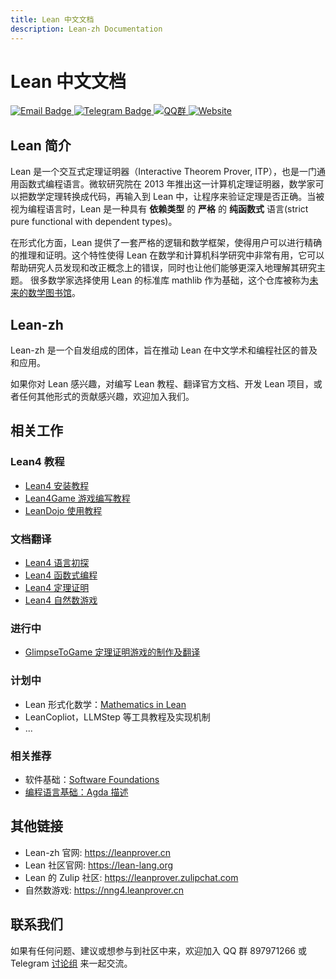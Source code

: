 ```yaml
---
title: Lean 中文文档
description: Lean-zh Documentation
---
```


# Lean 中文文档

<div class="badge-container">
  <a href="mailto:leanprover@outllook.com">
    <img src="https://img.shields.io/badge/Email-联系我们-informational?style=flat&logo=microsoft-outlook&logoColor=white" alt="Email Badge">
  </a>
  <a href="https://t.me/Lean_zh_CN">
    <img src="https://img.shields.io/badge/Telegram-加入讨论-blue?style=flat&logo=telegram&logoColor=white" alt="Telegram Badge">
  </a>
  <a href="http://qm.qq.com/cgi-bin/qm/qr?_wv=1027&k=tC0R88AwoljjpvA2fGAvkucJCOeJnLDR&authKey=AHE8WSVpMeNAoc4Ax8%2BkiM%2FrBkAcpFfcuc7V746wcdIWXYloyGWcn2IkBhpVsumI&noverify=0&group_code=897971266">
    <img src="https://img.shields.io/badge/QQ-加入群聊-blue.svg?logo=tencent-qq&style=flat" alt="QQ群">
  </a>
  <a href="https://www.leanprover.cn">
    <img src="https://img.shields.io/badge/Website-访问主页-blue.svg?style=flat" alt="Website">
  </a>
</div>


## Lean 简介

Lean 是一个交互式定理证明器（Interactive Theorem Prover, ITP），也是一门通用函数式编程语言。微软研究院在 2013 年推出这一计算机定理证明器，数学家可以把数学定理转换成代码，再输入到 Lean 中，让程序来验证定理是否正确。当被视为编程语言时，Lean 是一种具有 **依赖类型** 的 **严格** 的 **纯函数式** 语言(strict pure functional with dependent types)。

在形式化方面，Lean 提供了一套严格的逻辑和数学框架，使得用户可以进行精确的推理和证明。这个特性使得 Lean 在数学和计算机科学研究中非常有用，它可以帮助研究人员发现和改正概念上的错误，同时也让他们能够更深入地理解其研究主题。
很多数学家选择使用 Lean 的标准库 mathlib 作为基础，这个仓库被称为[未来的数学图书馆](https://www.quantamagazine.org/building-the-mathematical-library-of-the-future-20201001/)。

## Lean-zh

Lean-zh 是一个自发组成的团体，旨在推动 Lean 在中文学术和编程社区的普及和应用。

如果你对 Lean 感兴趣，对编写 Lean 教程、翻译官方文档、开发 Lean 项目，或者任何其他形式的贡献感兴趣，欢迎加入我们。


## 相关工作

### Lean4 教程

  * [Lean4 安装教程](tutorial/install.md)
  * [Lean4Game 游戏编写教程](tutorial/lean4game.md)
  * [LeanDojo 使用教程](tutorial/lean-dojo.md)

### 文档翻译

  - <a href="https://www.leanprover.cn/GlimpseOfLean/" target="_blank"> Lean4 语言初探 <i class="fas fa-external-link-alt"></i></a>
  - <a href="https://www.leanprover.cn/fp-lean-zh/" target="_blank"> Lean4 函数式编程 <i class="fas fa-external-link-alt"></i></a>
  - <a href="https://www.leanprover.cn/tp-lean-zh/" target="_blank">Lean4 定理证明 <i class="fas fa-external-link-alt"></i> </a>
  - <a href="https://game.leanprover.cn/#/g/local/NNG4" target="_blank"> Lean4 自然数游戏 <i class="fas fa-external-link-alt"></i></a>

### 进行中

  * [GlimpseToGame 定理证明游戏的制作及翻译](https://github.com/Lean-zh/GlimpseGame)

### 计划中

  * Lean 形式化数学：[Mathematics in Lean](https://leanprover-community.github.io/mathematics_in_lean/index.html)
  * LeanCopliot，LLMStep 等工具教程及实现机制
  * ...

### 相关推荐

  * 软件基础：[Software Foundations](https://coq-zh.github.io/SF-zh/)
  * [编程语言基础：Agda 描述](https://agda-zh.github.io/PLFA-zh/)

## 其他链接
  
  * Lean-zh 官网: https://leanprover.cn
  * Lean 社区官网: https://lean-lang.org
  * Lean 的 Zulip 社区: https://leanprover.zulipchat.com
  * 自然数游戏: https://nng4.leanprover.cn

## 联系我们

如果有任何问题、建议或想参与到社区中来，欢迎加入 QQ 群 897971266 或 Telegram [讨论组](https://t.me/Lean_zh_CN) 来一起交流。
